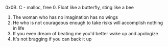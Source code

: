 0x0B. C - malloc, free
0. Float like a butterfly, sting like a bee 
1. The woman who has no imagination has no wings 
2. He who is not courageous enough to take risks will accomplish nothing in life 
3. If you even dream of beating me you'd better wake up and apologize 
 4. It's not bragging if you can back it up 
